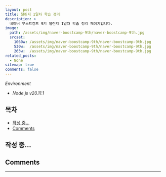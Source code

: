 ```yaml
---
layout: post
title: 챌린지 1일차 학습 정리
description: >
  네이버 부스트캠프 9기 챌린지 1일차 학습 정리 페이지입니다.
image: 
  path: /assets/img/naver-boostcamp-9th/naver-boostcamp-9th.jpg
  srcset:
    1060w: /assets/img/naver-boostcamp-9th/naver-boostcamp-9th.jpg
    530w:  /assets/img/naver-boostcamp-9th/naver-boostcamp-9th.jpg
    265w:  /assets/img/naver-boostcamp-9th/naver-boostcamp-9th.jpg
related_posts:
  - None
sitemap: true
comments: false
---     
```

<i>Environment</i>
- <i>Node.js v20.11.1</i>

<h2> 목차 </h2>

- [작성 중...](#작성-중)
- [Comments](#comments)

## 작성 중...

## Comments
<hr />
<script
  src="https://utteranc.es/client.js"
  repo="HyunJinNo/HyunJinNo.github.io"
  issue-term="pathname"
  theme="github-light"
  crossorigin="anonymous"
  async
></script>